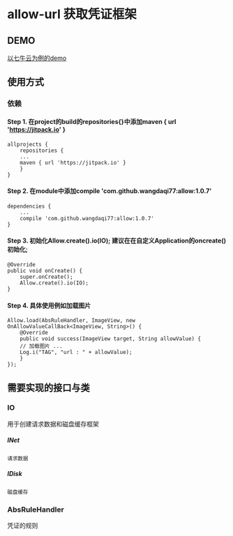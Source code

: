 # allow-url 获取凭证框架

## DEMO
[以七牛云为例的demo](https://github.com/wangdaqi77/AllowUrlForQiNiu)

## 使用方式

### 依赖
#### Step 1. 在project的build的repositories{}中添加maven { url 'https://jitpack.io' }

	allprojects {
	    repositories {
		...
		maven { url 'https://jitpack.io' }
	    }
	}
#### Step 2. 在module中添加compile 'com.github.wangdaqi77:allow:1.0.7'
	dependencies {
	    ...
	    compile 'com.github.wangdaqi77:allow:1.0.7'
	}
#### Step 3. 初始化Allow.create().io(IO); 建议在在自定义Application的oncreate()初始化;
    @Override
    public void onCreate() {
        super.onCreate();
        Allow.create().io(IO);
    }
#### Step 4. 具体使用例如加载图片
	Allow.load(AbsRuleHandler, ImageView, new OnAllowValueCallBack<ImageView, String>() {
	    @Override
	    public void success(ImageView target, String allowValue) {
		// 加载图片 ...
		Log.i("TAG", "url : " + allowValue);
	    }
	});

## 需要实现的接口与类

### IO
用于创建请求数据和磁盘缓存框架
##### INet<P>
	请求数据
##### IDisk
	磁盘缓存

### AbsRuleHandler
凭证的规则
